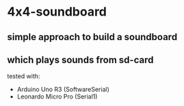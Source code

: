 # 4x4-soundboard

## simple approach to build a soundboard
## which plays sounds from sd-card

tested with:
* Arduino Uno R3 (SoftwareSerial)
* Leonardo Micro Pro (Serial1)

